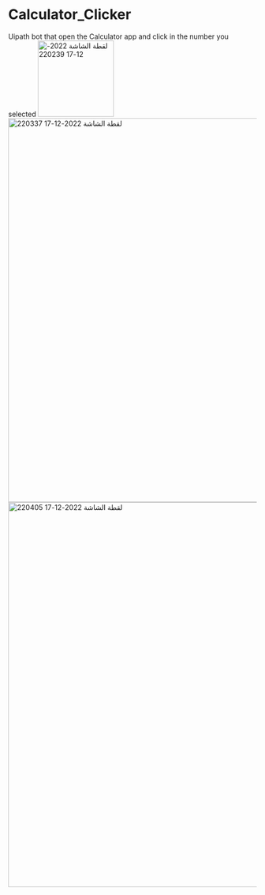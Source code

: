 # Calculator_Clicker
Uipath bot that open the Calculator app and click in the number you selected
<img width="154" alt="لقطة الشاشة 2022-12-17 220239" src="https://user-images.githubusercontent.com/108181104/208259135-73af3be2-6071-42e4-af51-1dc001695c52.png">
<img width="777" alt="لقطة الشاشة 2022-12-17 220337" src="https://user-images.githubusercontent.com/108181104/208259172-c4106f2b-a619-43a0-8e43-7c247ac0e11e.png">
<img width="779" alt="لقطة الشاشة 2022-12-17 220405" src="https://user-images.githubusercontent.com/108181104/208259194-991f64a0-c4ef-46b8-9b16-3b7daa3383ee.png">
